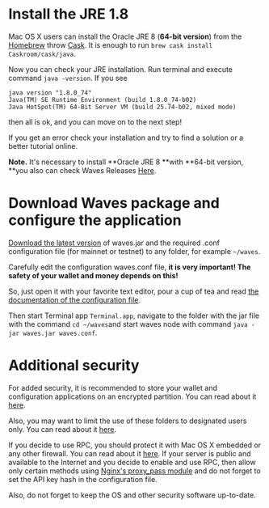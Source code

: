 # Install the JRE 1.8

Mac OS X users can install the Oracle JRE 8 \(**64-bit version**\) from the [Homebrew](http://brew.sh/) throw [Cask](https://caskroom.github.io/). It is enough to run `brew cask install Caskroom/cask/java`.

Now you can check your JRE installation. Run terminal and execute command `java -version`. If you see

```
java version "1.8.0_74"
Java(TM) SE Runtime Environment (build 1.8.0_74-b02)
Java HotSpot(TM) 64-Bit Server VM (build 25.74-b02, mixed mode)
```

then all is ok, and you can move on to the next step!

If you get an error check your installation and try to find a solution or a better tutorial online.

**Note.** It's necessary to install **Oracle JRE 8 **with **64-bit version, **you also can check Waves Releases [Here](https://github.com/wavesplatform/Waves/releases).

# Download Waves package and configure the application

[Download the latest version](https://github.com/wavesplatform/Waves/releases) of waves.jar and the required .conf configuration file \(for mainnet or testnet\) to any folder, for example `~/waves`.

Carefully edit the configuration waves.conf file, **it is very important! The safety of your wallet and money depends on this!**

So, just open it with your favorite text editor, pour a cup of tea and read [the documentation of the configuration file](/waves-node/configuration-parameters.md).

Then start Terminal app `Terminal.app`, navigate to the folder with the jar file with the command `cd ~/waves`and start waves node with command `java -jar waves.jar waves.conf`.

# Additional security

For added security, it is recommended to store your wallet and configuration applications on an encrypted partition. You can read about it [here](https://support.apple.com/en-us/HT201599).

Also, you may want to limit the use of these folders to designated users only. You can read about it [here](http://ss64.com/osx/chown.html).

If you decide to use RPC, you should protect it with Mac OS X embedded or any other firewall. You can read about it [here](https://support.apple.com/en-us/HT201642). If your server is public and available to the Internet and you decide to enable and use RPC, then allow only certain methods using [Nginx's proxy\_pass module](http://nginx.org/ru/docs/http/ngx_http_proxy_module.html) and do not forget to set the API key hash in the configuration file.

Also, do not forget to keep the OS and other security software up-to-date.
